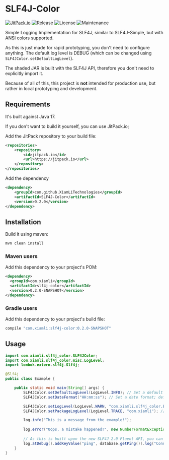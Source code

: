 # SLF4J-Color

[![JitPack.io](https://jitpack.io/v/XiamLiTechnologies/SLF4J-Color.svg)](https://jitpack.io/#XiamLiTechnologies/SLF4J-Color)
![Release](https://img.shields.io/badge/release-0.1.0-brightgreen)
![License](https://img.shields.io/badge/license-MIT-blue)
![Maintenance](https://img.shields.io/maintenance/yes/2020.svg)

Simple Logging Implementation for SLF4J, similar to SLF4J-Simple, but with ANSI colors supported.

As this is just made for rapid prototyping, you don't need to configure anything. The default log level is DEBUG (which
can be changed using ```SLF4JColor.setDefaultLogLevel```).

The shaded JAR is built with the SLF4J API, therefore you don't need to explicitly import it.

Because of all of this, this project is **not** intended for production use, but rather in local prototyping and
development.

## Requirements

It's built against Java 17.

If you don't want to build it yourself, you can use JitPack.io;

Add the JitPack repository to your build file:

```xml
<repositories>
    <repository>
        <id>jitpack.io</id>
        <url>https://jitpack.io</url>
    </repository>
</repositories>
```

Add the dependency

```xml
<dependency>
    <groupId>com.github.XiamLiTechnologies</groupId>
    <artifactId>SLF4J-Color</artifactId>
    <version>0.2.0</version>
</dependency>
```

## Installation

Build it using maven:

```bash
mvn clean install
```

### Maven users

Add this dependency to your project's POM:

```xml
<dependency>
  <groupId>com.xiamli</groupId>
  <artifactId>slf4j-color</artifactId>
  <version>0.2.0-SNAPSHOT</version>
</dependency>
```

### Gradle users

Add this dependency to your project's build file:

```groovy
compile "com.xiamli:slf4j-color:0.2.0-SNAPSHOT"
```

## Usage

```java
import com.xiamli.slf4j_color.SLF4JColor;
import com.xiamli.slf4j_color.misc.LogLevel;
import lombok.extern.slf4j.Slf4j;

@Slf4j
public class Example {

    public static void main(String[] args) {
        SLF4JColor.setDefaultLogLevel(LogLevel.INFO); // Set a default log level; defaults to INFO if not set
        SLF4JColor.setDateFormat("HH:mm:ss"); // Set a date format; defaults to yyyy-MM-dd HH:mm:ss.SSS if not set

        SLF4JColor.setLogLevel(LogLevel.WARN, "com.xiamli.slf4j_color.Example"); // Set specific level for a class
        SLF4JColor.setPackageLogLevel(LogLevel.TRACE, "com.xiamli"); // Enable trace logging for all classes within the com.xiamli package

        log.info("This is a message from the example!");
        
        log.error("Oops, a mistake happened!", new NumberFormatException());
    
        // As this is built upon the new SLF4J 2.0 Fluent API, you can also use that if you want
        log.atDebug().addKeyValue("ping", database.getPing()).log("Connected to database.");
    }
}
```
